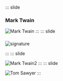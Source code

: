::: slide
### Mark Twain
![Mark Twain](https://upload.wikimedia.org/wikipedia/commons/thumb/2/2d/Mark_Twain_by_Abdullah_Fr%C3%A8res%2C_1867.jpg/360px-Mark_Twain_by_Abdullah_Fr%C3%A8res%2C_1867.jpg)
:::
::: slide
### 
![signature](https://upload.wikimedia.org/wikipedia/commons/thumb/c/cf/%D0%90%D0%B2%D1%82%D0%BE%D0%B3%D1%80%D0%B0%D1%84_%D0%9C%D0%B0%D1%80%D0%BA_%D0%A2%D0%B2%D0%B5%D0%BD.JPG/1280px-%D0%90%D0%B2%D1%82%D0%BE%D0%B3%D1%80%D0%B0%D1%84_%D0%9C%D0%B0%D1%80%D0%BA_%D0%A2%D0%B2%D0%B5%D0%BD.JPG)

:::
::: slide

![Mark Twain2](https://upload.wikimedia.org/wikipedia/commons/4/4d/Autochrome_of_Mark_Twain.jpg)
:::
::: slide

![Tom Sawyer](https://upload.wikimedia.org/wikipedia/commons/thumb/1/1d/Tom_Sawyer_1876_frontispiece.jpg/348px-Tom_Sawyer_1876_frontispiece.jpg)
:::

